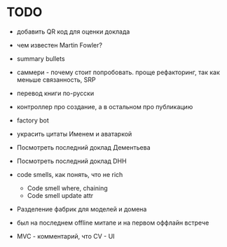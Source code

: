 # TODO

- добавить QR код для оценки доклада
- чем известен Martin Fowler?
- summary bullets
- саммери - почему стоит попробовать. проще рефакторинг, так как меньше связанность, SRP
- перевод книги по-русски
- контроллер про создание, а в остальном про публикацию
- factory bot
- украсить цитаты Именем и аватаркой

- Посмотреть последний доклад Дементьева
- Посмотреть последний доклад DHH

- code smells, как понять, что не rich
  - Code smell where, chaining
  - Code smell update attr
- Разделение фабрик для моделей и домена
- был на последнем offline митапе и на первом оффлайн встрече
- MVC - комментарий, что CV - UI
